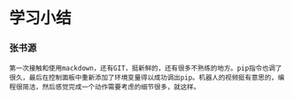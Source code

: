 # 学习小结
### 张书源
    第一次接触和使用mackdown，还有GIT，挺新鲜的，还有很多不熟练的地方。pip指令也调了很久，最后在控制面板中重新添加了环境变量得以成功调出pip。机器人的视频挺有意思的，编程很简洁，然后感觉完成一个动作需要考虑的细节很多，就这样。